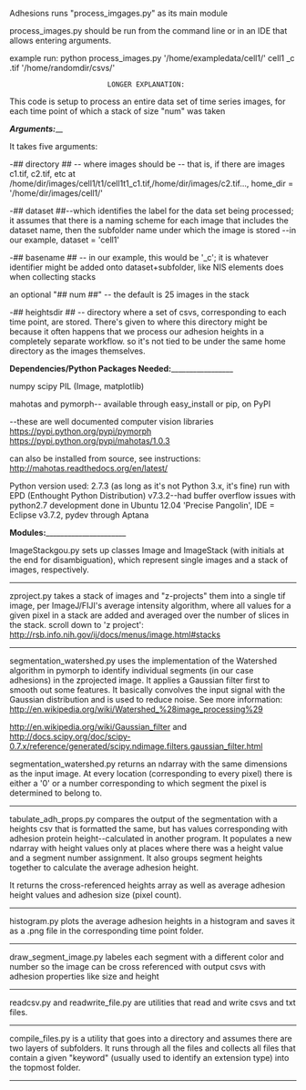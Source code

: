 Adhesions runs "process_imgages.py" as its main module

process_images.py should be run from the command line or in an IDE that allows entering arguments. 


example run:
python process_images.py '/home/exampledata/cell1/' cell1 _c .tif '/home/randomdir/csvs/'




                            LONGER EXPLANATION:

This code is setup to process an entire data set of time series images, for each time point of which a stack of size "num" was taken


___________________________Arguments:_____________________________

It takes five arguments:

-## directory ## -- where images should be -- that is, if there are images c1.tif, c2.tif, etc at /home/dir/images/cell1/t1/cell1t1_c1.tif,/home/dir/images/c2.tif..., home_dir = '/home/dir/images/cell1/'


-## dataset ##--which identifies the label for the data set being processed;
	it assumes that there is a naming scheme for each image that includes the dataset name, then the subfolder name under which the image is stored	
	--in our example, dataset = 'cell1'

-## basename ## -- in our example, this would be '_c'; it is whatever identifier might be added onto dataset+subfolder, like NIS elements does when collecting stacks


an optional "## num ##" -- the default is 25 images in the stack

-## heightsdir ## -- directory where a set of csvs, corresponding to each time point, are stored. There's given to where this directory might be because it often happens that we process our adhesion heights in a completely separate workflow. so it's not tied to be under the same home directory as the images themselves. 

__________________Dependencies/Python Packages Needed:___________________________________

numpy
scipy
PIL (Image, matplotlib)

mahotas and pymorph-- available through easy_install or pip, on PyPI 

--these are well documented computer vision libraries 
https://pypi.python.org/pypi/pymorph
https://pypi.python.org/pypi/mahotas/1.0.3


can also be installed from source, see instructions: http://mahotas.readthedocs.org/en/latest/



Python version used: 2.7.3
(as long as it's not Python 3.x, it's fine)
run with EPD (Enthought Python Distribution) v7.3.2--had buffer overflow issues with python2.7 
development done in Ubuntu 12.04 'Precise Pangolin', IDE = Eclipse v3.7.2, pydev through Aptana

__________________Modules:________________________________________

ImageStackgou.py sets up classes Image and ImageStack (with initials at the end for disambiguation), which represent single images and a stack of images, respectively.

*****************************************************************
zproject.py takes a stack of images and "z-projects" them into a single tif image, per ImageJ/FIJI's average intensity algorithm, where all values for a given pixel in a stack are added and averaged over the number of slices in the stack. 
scroll down to 'z project':  http://rsb.info.nih.gov/ij/docs/menus/image.html#stacks 

*****************************************************************
segmentation_watershed.py uses the implementation of the Watershed algorithm in pymorph to identify individual segments (in our case adhesions) in the zprojected image. It applies a Gaussian filter first to smooth out some features. It basically convolves the input signal with the Gaussian distribution and is used to reduce noise. 
See more information: 
http://en.wikipedia.org/wiki/Watershed_%28image_processing%29

http://en.wikipedia.org/wiki/Gaussian_filter and http://docs.scipy.org/doc/scipy-0.7.x/reference/generated/scipy.ndimage.filters.gaussian_filter.html


segmentation_watershed.py returns an ndarray with the same dimensions as the input image. At every location (corresponding to every pixel) there is either a '0' or a number corresponding to which segment the pixel is determined to belong to. 

*****************************************************************
tabulate_adh_props.py compares the output of the segmentation with a heights csv that is formatted the same, but has values corresponding with adhesion protein height--calculated in another program. It populates a new ndarray with height values only at places where there was a height value and a segment number assignment. It also groups segment heights together to calculate the average adhesion height. 

It returns the cross-referenced heights array as well as average adhesion height values and adhesion size (pixel count). 

*****************************************************************

histogram.py plots the average adhesion heights in a histogram and saves it as a .png file in the corresponding time point folder. 


*****************************************************************
draw_segment_image.py labeles each segment with a different color and number so the image can be cross referenced with output csvs with adhesion properties like size and height

*****************************************************************

readcsv.py and readwrite_file.py are utilities that read and write csvs and txt files. 

*****************************************************************

compile_files.py is a utility that goes into a directory and assumes there are two layers of subfolders. It runs through all the files and collects all files that contain a given "keyword" (usually used to identify an extension type) into the topmost folder. 

*****************************************************************


